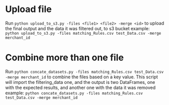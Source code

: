 # Upload file

Run `python upload_to_s3.py -files <file1> <file2> -merge <id>` to upload the final output and the data it was filtered out, to s3 bucket
example: `python upload_to_s3.py -files matching_Rules.csv test_Data.csv -merge merchant_id`

# Combine more than one file

Run `python concate_datasets.py -files matching_Rules.csv test_Data.csv -merge merchant_id` to combine the files based on a key value.
This script will import the filtering_data one, and the output is two DataFrames, one with the expected results, and another one
with the data it was removed
example: `python concate_datasets.py -files matching_Rules.csv test_Data.csv -merge merchant_id`

